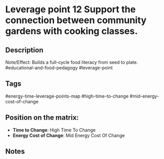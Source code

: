 # Leverage point 12 Support the connection between community gardens with cooking classes.

## Description
Note/Effect: Builds a full-cycle food literacy from seed to plate.   #educational-and-food-pedagogy #leverage-point

## Tags
#energy-time-leverage-points-map #high-time-to-change #mid-energy-cost-of-change

## Position on the matrix:
- **Time to Change**: High Time To Change
- **Energy Cost of Change**: Mid Energy Cost Of Change

## Notes
<!-- Add your notes here -->
